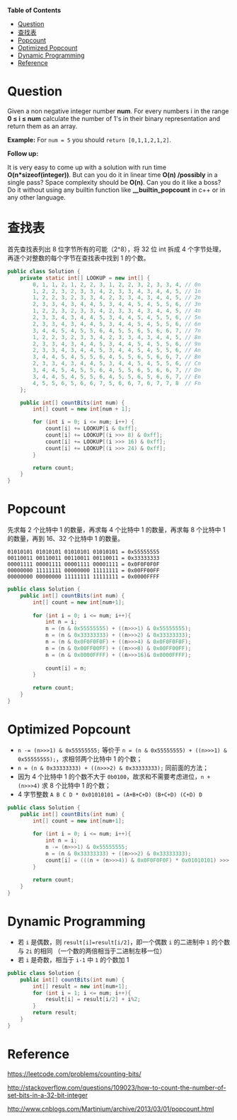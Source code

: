 **Table of Contents**

- [Question](#question)
- [查找表](#table)
- [Popcount](#popcount)
- [Optimized Popcount](#optimized_popcount)
- [Dynamic Programming](#dp)
- [Reference](#reference)

# Question <a name="question"></a>
Given a non negative integer number **num**. For every numbers i in the range **0 ≤ i ≤ num** calculate the number of 1's in their binary representation and return them as an array.

**Example:**
For `num = 5` you should `return [0,1,1,2,1,2]`.

**Follow up:**

It is very easy to come up with a solution with run time **O(n*sizeof(integer))**. But can you do it in linear time **O(n) /possibly** in a single pass?
Space complexity should be **O(n)**.
Can you do it like a boss? Do it without using any builtin function like **__builtin_popcount** in c++ or in any other language.

# 查找表 <a name="table"></a>
首先查找表列出 8 位字节所有的可能（2^8），将 32 位 int 拆成 4 个字节处理，再逐个对整数的每个字节在查找表中找到 1 的个数。

```java
public class Solution {
    private static int[] LOOKUP = new int[] { 
        0, 1, 1, 2, 1, 2, 2, 3, 1, 2, 2, 3, 2, 3, 3, 4, // 0n
        1, 2, 2, 3, 2, 3, 3, 4, 2, 3, 3, 4, 3, 4, 4, 5, // 1n
        1, 2, 2, 3, 2, 3, 3, 4, 2, 3, 3, 4, 3, 4, 4, 5, // 2n
        2, 3, 3, 4, 3, 4, 4, 5, 3, 4, 4, 5, 4, 5, 5, 6, // 3n
        1, 2, 2, 3, 2, 3, 3, 4, 2, 3, 3, 4, 3, 4, 4, 5, // 4n
        2, 3, 3, 4, 3, 4, 4, 5, 3, 4, 4, 5, 4, 5, 5, 6, // 5n
        2, 3, 3, 4, 3, 4, 4, 5, 3, 4, 4, 5, 4, 5, 5, 6, // 6n
        3, 4, 4, 5, 4, 5, 5, 6, 4, 5, 5, 6, 5, 6, 6, 7, // 7n
        1, 2, 2, 3, 2, 3, 3, 4, 2, 3, 3, 4, 3, 4, 4, 5, // 8n
        2, 3, 3, 4, 3, 4, 4, 5, 3, 4, 4, 5, 4, 5, 5, 6, // 9n
        2, 3, 3, 4, 3, 4, 4, 5, 3, 4, 4, 5, 4, 5, 5, 6, // An
        3, 4, 4, 5, 4, 5, 5, 6, 4, 5, 5, 6, 5, 6, 6, 7, // Bn
        2, 3, 3, 4, 3, 4, 4, 5, 3, 4, 4, 5, 4, 5, 5, 6, // Cn
        3, 4, 4, 5, 4, 5, 5, 6, 4, 5, 5, 6, 5, 6, 6, 7, // Dn
        3, 4, 4, 5, 4, 5, 5, 6, 4, 5, 5, 6, 5, 6, 6, 7, // En
        4, 5, 5, 6, 5, 6, 6, 7, 5, 6, 6, 7, 6, 7, 7, 8  // Fn
    };

    public int[] countBits(int num) {
        int[] count = new int[num + 1];

        for (int i = 0; i <= num; i++) {
            count[i] += LOOKUP[i & 0xff];
            count[i] += LOOKUP[(i >>> 8) & 0xff];
            count[i] += LOOKUP[(i >>> 16) & 0xff];
            count[i] += LOOKUP[(i >>> 24) & 0xff];
        }

        return count;
    }
}
```

# Popcount <a name="popcount"></a>
先求每 2 个比特中 1 的数量，再求每 4 个比特中 1 的数量，再求每 8 个比特中 1 的数量，再到 16、32 个比特中 1 的数量。

```
01010101 01010101 01010101 01010101 = 0x55555555
00110011 00110011 00110011 00110011 = 0x33333333
00001111 00001111 00001111 00001111 = 0x0F0F0F0F
00000000 11111111 00000000 11111111 = 0x00FF00FF
00000000 00000000 11111111 11111111 = 0x0000FFFF
```

```java
public class Solution {
    public int[] countBits(int num) {
        int[] count = new int[num+1];
        
        for (int i = 0; i <= num; i++){
            int n = i;
            n = (n & 0x55555555) + ((n>>>1) & 0x55555555);
            n = (n & 0x33333333) + ((n>>>2) & 0x33333333);
            n = (n & 0x0F0F0F0F) + ((n>>>4) & 0x0F0F0F0F);
            n = (n & 0x00FF00FF) + ((n>>>8) & 0x00FF00FF);
            n = (n & 0x0000FFFF) + ((n>>>16)& 0x0000FFFF);
            
            count[i] = n;
        }
        
        return count;
    }
}
```

# Optimized Popcount <a name="optimized_popcount"></a>
- `n -= (n>>>1) & 0x55555555;` 等价于 `n = (n & 0x55555555) + ((n>>>1) & 0x55555555);`，求相邻两个比特中 1 的个数；
- `n = (n & 0x33333333) + ((n>>>2) & 0x33333333);` 同前面的方法；
- 因为 4 个比特中 1 的个数不大于 `0b0100`，故求和不需要考虑进位，`n + (n>>>4)` 求 8 个比特中 1 的个数；
- 4 字节整数 `A B C D * 0x01010101 = (A+B+C+D) (B+C+D) (C+D) D` 

```java
public class Solution {
    public int[] countBits(int num) {
        int[] count = new int[num+1];
        
        for (int i = 0; i <= num; i++){
            int n = i;
            n -= (n>>>1) & 0x55555555;
            n = (n & 0x33333333) + ((n>>>2) & 0x33333333);
            count[i] = (((n + (n>>>4)) & 0x0F0F0F0F) * 0x01010101) >>> 24;
        }
        
        return count;
    }
}
```

# Dynamic Programming <a name="dp"></a>
- 若 `i` 是偶数，则 `result[i]=result[i/2]`，即一个偶数 `i` 的二进制中 `1` 的个数与 `2i` 的相同 （一个数的两倍相当于二进制左移一位）
- 若 `i` 是奇数，相当于 `i-1` 中 `1` 的个数加 1
```java
public class Solution {
    public int[] countBits(int num) {
        int[] result = new int[num+1];
        for (int i = 1; i <= num; i++){
            result[i] = result[i/2] + i%2;
        }
        return result;
    }
}
```

# Reference <a name="reference"></a>
https://leetcode.com/problems/counting-bits/

http://stackoverflow.com/questions/109023/how-to-count-the-number-of-set-bits-in-a-32-bit-integer

http://www.cnblogs.com/Martinium/archive/2013/03/01/popcount.html
